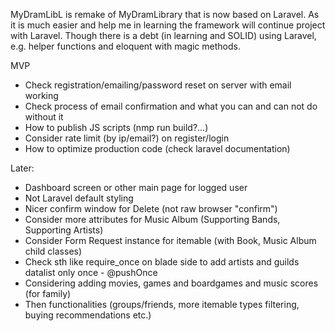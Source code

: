 MyDramLibL is remake of MyDramLibrary that is now based on Laravel.
As it is much easier and help me in learning the framework will continue project with Laravel.
Though there is a debt (in learning and SOLID) using Laravel, e.g. helper functions and eloquent with magic methods.

MVP
- Check registration/emailing/password reset on server with email working
- Check process of email confirmation and what you can and can not do without it
- How to publish JS scripts (nmp run build?...)
- Consider rate limit (by ip/email?) on register/login
- How to optimize production code (check laravel documentation)

Later:
- Dashboard screen or other main page for logged user
- Not Laravel default styling
- Nicer confirm window for Delete (not raw browser "confirm")
- Consider more attributes for Music Album (Supporting Bands, Supporting Artists)
- Consider Form Request instance for itemable (with Book, Music Album child classes)
- Check sth like require_once on blade side to add artists and guilds datalist only once - @pushOnce
- Considering adding movies, games and boardgames and music scores (for family)
- Then functionalities (groups/friends, more itemable types filtering, buying recommendations etc.)
